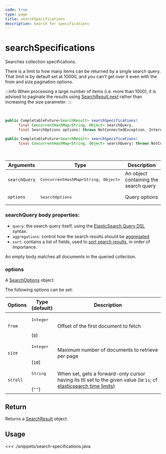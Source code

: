 ```yaml
---
code: true
type: page
title: searchSpecifications
description: Search for specifications
---
```


# searchSpecifications


Searches collection specifications.

There is a limit to how many items can be returned by a single search query.
That limit is by default set at 10000, and you can't get over it even with the from and size pagination options.

:::info
When processing a large number of items (i.e. more than 1000), it is advised to paginate the results using [SearchResult.next](/sdk/java/3/core-classes/search-result/next) rather than increasing the size parameter.
:::

<br/>

```java
public CompletableFuture<SearchResult> searchSpecifications(
      final ConcurrentHashMap<String, Object> searchQuery,
      final SearchOptions options) throws NotConnectedException, InternalException

public CompletableFuture<SearchResult> searchSpecifications(
      final ConcurrentHashMap<String, Object> searchQuery) throws NotConnectedException, InternalException
```

<br/>

| Arguments | Type              | Description                           |
| --------- | ----------------- | ------------------------------------- |
| `searchQuery`    | <pre>ConcurrentHashMap<String, Object></pre> | An object containing the search query |
| `options` | <pre>SearchOptions</pre> | Query options                         |

### searchQuery body properties:

- `query`: the search query itself, using the [ElasticSearch Query DSL](https://www.elastic.co/guide/en/elasticsearch/reference/7.4/query-dsl.html) syntax.
- `aggregations`: control how the search results should be [aggregated](https://www.elastic.co/guide/en/elasticsearch/reference/7.4/search-aggregations.html)
- `sort`: contains a list of fields, used to [sort search results](https://www.elastic.co/guide/en/elasticsearch/reference/7.4/search-request-sort.html), in order of importance.

An empty body matches all documents in the queried collection.

### options

A [SearchOptions](/sdk/java/3/core-classes/search-options) object.

The following options can be set:

| Options    | Type<br/>(default)              | Description                                                                                                                                                                                                       |
| ---------- | ------------------------------- | ----------------------------------------------------------------------------------------------------------------------------------------------------------------------------------------------------------------- |
| `from`     | <pre>Integer</pre><br/>(`0`)    | Offset of the first document to fetch                                                                                                                                                                             |
| `size`     | <pre>Integer</pre><br/>(`10`)   | Maximum number of documents to retrieve per page                                                                                                                                                                  |
| `scroll`   | <pre>String</pre><br/>(`""`)    | When set, gets a forward-only cursor having its ttl set to the given value (ie `1s`; cf [elasticsearch time limits](https://www.elastic.co/guide/en/elasticsearch/reference/7.3/common-options.html#time-units)) |

 ## Return

 Returns a [SearchResult](/sdk/java/3/core-classes/search-result) object.


## Usage

<<< ./snippets/search-specifications.java
